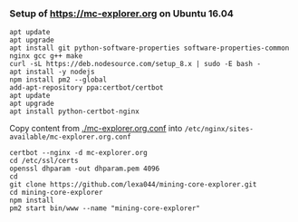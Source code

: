 ### Setup of https://mc-explorer.org on Ubuntu 16.04

    apt update
    apt upgrade
    apt install git python-software-properties software-properties-common nginx gcc g++ make
    curl -sL https://deb.nodesource.com/setup_8.x | sudo -E bash -
    apt install -y nodejs
    npm install pm2 --global
    add-apt-repository ppa:certbot/certbot
    apt update
    apt upgrade
    apt install python-certbot-nginx
    
Copy content from [./mc-explorer.org.conf](./mc-explorer.org.conf) into `/etc/nginx/sites-available/mc-explorer.org.conf`

    certbot --nginx -d mc-explorer.org
    cd /etc/ssl/certs
    openssl dhparam -out dhparam.pem 4096
    cd 
    git clone https://github.com/lexa044/mining-core-explorer.git
    cd mining-core-explorer
    npm install
    pm2 start bin/www --name "mining-core-explorer"
